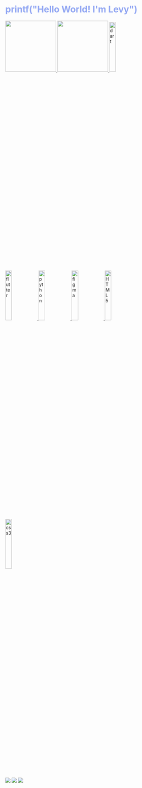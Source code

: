 <h1 style="color:#7C95F1D6;">printf("Hello World! I'm Levy")</h1>

<table>
  <a href="https://github.com/LevyAbreu">
  <img height="160em" src="https://github-readme-stats.vercel.app/api?username=LevyAbreu&show_icons=true&theme=tokyonight&include_all_commits=true&count_private=true"/>
  <img height="160em" src="https://github-readme-stats.vercel.app/api/top-langs/?username=LevyAbreu&layout=compact&langs_count=6&theme=tokyonight"/>
  <img src="https://img.icons8.com/color/2x/dart.png" width="20%" alt="dart">
  <img src="https://img.icons8.com/color/2x/flutter.png" width="20%" alt="flutter">
  <img src="https://img.icons8.com/color/2x/python.png" width="20%" alt="python">
  <img src="https://img.icons8.com/color/2x/figma.png" width="20%" alt="figma">
  <img src="https://img.icons8.com/color/2x/html-5.png" width="20%" alt="HTML5">
  <img src="https://img.icons8.com/color/2x/css3.png" width="20%" alt="css3">
</table>

<div> 
  <a href="https://www.instagram.com/vyxzz_/" target="_blank"><img src="https://img.shields.io/badge/Instagram%20-%20%23f63838?style=for-the-badge&logo=instagram&labelColor=black" target="_blank"></a> 
  <a href="https://www.linkedin.com/in/victor-levy-abreu-276b31275/" target="_blank"><img src="https://img.shields.io/badge/Linkedin%20-%20%233855f6?style=for-the-badge&logo=linkedin&logoColor=%233855f6&labelColor=black" target="_blank"></a> 
  <a href="https://github.com/LevyAbreu" target="_blank"><img src="https://img.shields.io/badge/GitHub%20-%20white?style=for-the-badge&logo=github&logoColor=white&labelColor=black&color=white"></a> 
</div>
